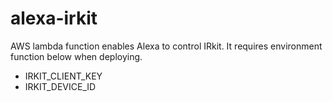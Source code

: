 # alexa-irkit

AWS lambda function enables Alexa to control IRkit.
It requires environment function below when deploying.
- IRKIT_CLIENT_KEY
- IRKIT_DEVICE_ID
